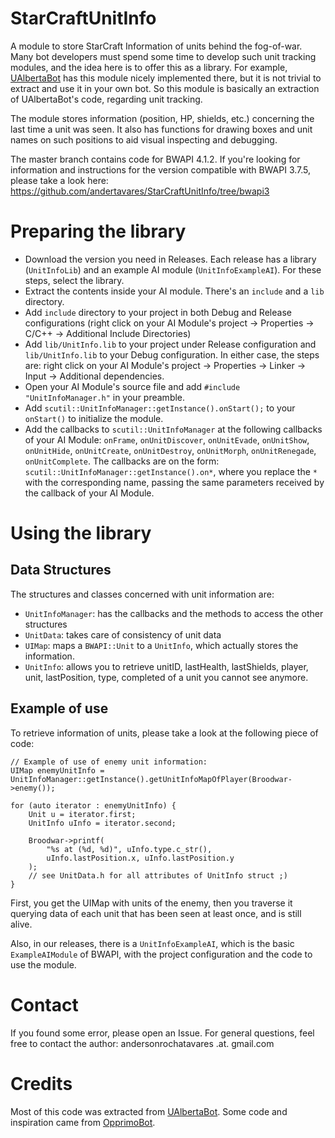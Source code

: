 # StarCraftUnitInfo
A module to store StarCraft Information of units behind the fog-of-war. Many bot developers must spend some time to develop such unit tracking modules, and the idea here is to offer this as a library. For example, [UAlbertaBot](https://github.com/davechurchill/ualbertabot) has this module nicely implemented there, but it is not trivial to extract and use it in your own bot. So this module is basically an extraction of UAlbertaBot's code, regarding unit tracking. 

The module stores information (position, HP, shields, etc.) concerning the last time a unit was seen. It also has functions for drawing boxes and unit names on such positions to aid visual inspecting and debugging.

The master branch contains code for BWAPI 4.1.2. If you're looking for information and instructions for the version compatible with BWAPI 3.7.5, please take a look here: https://github.com/andertavares/StarCraftUnitInfo/tree/bwapi3

# Preparing the library
- Download the version you need in Releases. Each release has a library (`UnitInfoLib`) and an example AI module (`UnitInfoExampleAI`). For these steps, select the library.
- Extract the contents inside your AI module. There's an `include` and a `lib` directory.
- Add `include` directory to your project in both Debug and Release configurations (right click on your AI Module's project -> Properties -> C/C++ -> Additional Include Directories)
- Add `lib/UnitInfo.lib` to your project under Release configuration and `lib/UnitInfo.lib` to your Debug configuration. In either case, the steps are: right click on your AI Module's project -> Properties -> Linker -> Input -> Additional dependencies.
- Open your AI Module's source file and add `#include "UnitInfoManager.h"` in your preamble.
- Add `scutil::UnitInfoManager::getInstance().onStart();` to your `onStart()` to initialize the module.
- Add the callbacks to `scutil::UnitInfoManager` at the following callbacks of your AI Module: `onFrame`, `onUnitDiscover`, `onUnitEvade`, `onUnitShow`, `onUnitHide`, `onUnitCreate`, `onUnitDestroy`, `onUnitMorph`, `onUnitRenegade`, `onUnitComplete`. The callbacks are on the form: `scutil::UnitInfoManager::getInstance().on*`, where you replace the `*` with the corresponding name, passing the same parameters received by the callback of your AI Module.

# Using the library
## Data Structures
The structures and classes concerned with unit information are: 
- `UnitInfoManager`: has the callbacks and the methods to access the other structures
- `UnitData`: takes care of consistency of unit data
- `UIMap`: maps a `BWAPI::Unit` to a `UnitInfo`, which actually stores the information.
- `UnitInfo`: allows you to retrieve unitID, lastHealth, lastShields, player, unit, lastPosition, type, completed of a unit you cannot see anymore.

## Example of use
To retrieve information of units, please take a look at the following piece of code:

```
// Example of use of enemy unit information:
UIMap enemyUnitInfo = UnitInfoManager::getInstance().getUnitInfoMapOfPlayer(Broodwar->enemy());

for (auto iterator : enemyUnitInfo) {
	Unit u = iterator.first;
	UnitInfo uInfo = iterator.second;

	Broodwar->printf(
		"%s at (%d, %d)", uInfo.type.c_str(),
		uInfo.lastPosition.x, uInfo.lastPosition.y
	);
	// see UnitData.h for all attributes of UnitInfo struct ;)
}
 ```
First, you get the UIMap with units of the enemy, then you traverse it querying data of each unit that has been seen at least once, and is still alive.

Also, in our releases, there is a `UnitInfoExampleAI`, which is the basic `ExampleAIModule` of BWAPI, with the project configuration and the code to use the module.

# Contact
If you found some error, please open an Issue. For general questions, feel free to contact the author: andersonrochatavares .at. gmail.com

# Credits
Most of this code was extracted from [UAlbertaBot](https://github.com/davechurchill/ualbertabot). Some code and inspiration came from [OpprimoBot](https://github.com/jhagelback/OpprimoBot).
